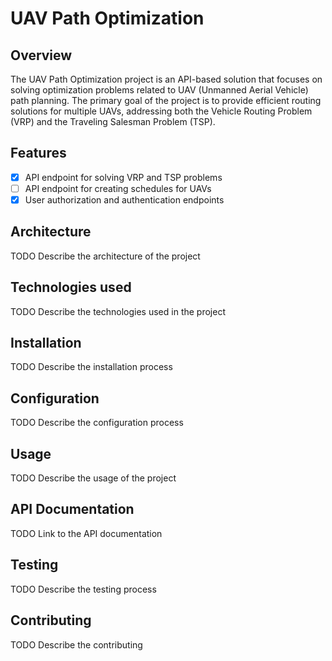 ﻿# UAV Path Optimization

## Overview

The UAV Path Optimization project is an API-based solution that focuses on solving optimization problems related to UAV (Unmanned Aerial Vehicle) path planning. The primary goal of the project is to provide efficient routing solutions for multiple UAVs, addressing both the Vehicle Routing Problem (VRP) and the Traveling Salesman Problem (TSP).

## Features

- [x] API endpoint for solving VRP and TSP problems
- [ ] API endpoint for creating schedules for UAVs
- [x] User authorization and authentication endpoints

## Architecture

TODO Describe the architecture of the project

## Technologies used

TODO Describe the technologies used in the project

## Installation

TODO Describe the installation process

## Configuration

TODO Describe the configuration process

## Usage

TODO Describe the usage of the project

## API Documentation

TODO Link to the API documentation

## Testing

TODO Describe the testing process

## Contributing

TODO Describe the contributing